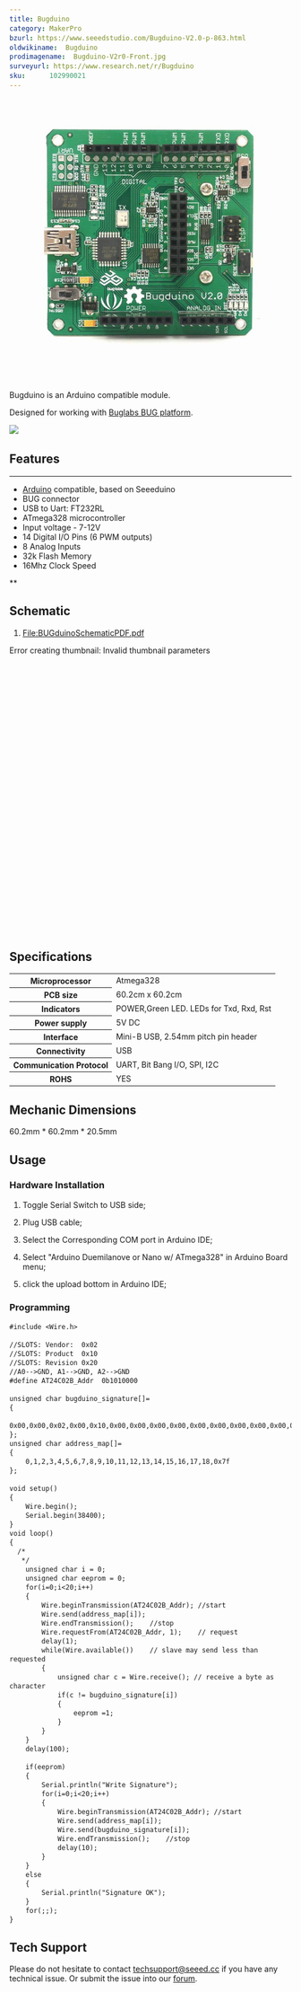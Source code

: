 ```yaml
---
title: Bugduino
category: MakerPro
bzurl: https://www.seeedstudio.com/Bugduino-V2.0-p-863.html
oldwikiname:  Bugduino
prodimagename:  Bugduino-V2r0-Front.jpg
surveyurl: https://www.research.net/r/Bugduino
sku:      102990021
---
```

![](https://github.com/SeeedDocument/Bugduino/raw/master/img/Bugduino-V2r0-Front.jpg)

Bugduino is an Arduino compatible module.

Designed for working with [Buglabs BUG platform](http://www.buglabs.net/).

[![](https://github.com/SeeedDocument/Seeed-WiKi/raw/master/docs/images/300px-Get_One_Now_Banner-ragular.png)](https://www.seeedstudio.com/Bugduino-V2.0-p-863.html)

##   Features
---
*   [Arduino](http://arduino.cc) compatible, based on Seeeduino
*   BUG connector
*   USB to Uart: FT232RL
*   ATmega328 microcontroller
*   Input voltage - 7-12V
*   14 Digital I/O Pins (6 PWM outputs)
*   8 Analog Inputs
*   32k Flash Memory
*   16Mhz Clock Speed

**

##   Schematic

1.  [File:BUGduinoSchematicPDF.pdf](res/BUGduinoSchematicPDF.pdf "File:BUGduinoSchematicPDF.pdf")
<div class="center"><div class="floatnone"><div class="MediaTransformError" style="width: 800px; height: 513px; display:inline-block;">Error creating thumbnail: Invalid thumbnail parameters</div></div></div>

##   Specifications

<table cellpadding="1" cellspacing="1">
<tr>
<th scope="row"> Microprocessor
</th>
<td> Atmega328
</td></tr>
<tr>
<th scope="row"> PCB size
</th>
<td> 60.2cm x 60.2cm
</td></tr>
<tr>
<th scope="row"> Indicators
</th>
<td> POWER,Green LED. LEDs for Txd, Rxd, Rst
</td></tr>
<tr>
<th scope="row"> Power supply
</th>
<td> 5V DC
</td></tr>
<tr>
<th scope="row"> Interface
</th>
<td> Mini-B USB, 2.54mm pitch pin header
</td></tr>
<tr>
<th scope="row"> Connectivity
</th>
<td> USB
</td></tr>
<tr>
<th scope="row"> Communication Protocol
</th>
<td> UART, Bit Bang I/O, SPI, I2C
</td></tr>
<tr>
<th scope="row"> ROHS
</th>
<td> YES
</td></tr></table>


##   Mechanic Dimensions

60.2mm * 60.2mm * 20.5mm

##   Usage

###   Hardware Installation

1.  Toggle Serial Switch to USB side;

2.  Plug USB cable;

3.  Select the Corresponding COM port in Arduino IDE;

4.  Select "Arduino Duemilanove or Nano w/ ATmega328" in Arduino Board menu;

5.  click the upload bottom in Arduino IDE;

###   Programming
```
#include <Wire.h>

//SLOTS: Vendor:  0x02
//SLOTS: Product  0x10
//SLOTS: Revision 0x20
//A0-->GND, A1-->GND, A2-->GND
#define AT24C02B_Addr  0b1010000

unsigned char bugduino_signature[]=
{
    0x00,0x00,0x02,0x00,0x10,0x00,0x00,0x00,0x00,0x00,0x00,0x00,0x00,0x00,0x0b,0x16,0x00,0x00,0x00,0x0f
};
unsigned char address_map[]=
{
    0,1,2,3,4,5,6,7,8,9,10,11,12,13,14,15,16,17,18,0x7f
};

void setup()
{
    Wire.begin();
    Serial.begin(38400);
}
void loop()
{
  /*
   */
    unsigned char i = 0;
    unsigned char eeprom = 0;
    for(i=0;i<20;i++)
    {
        Wire.beginTransmission(AT24C02B_Addr); //start
        Wire.send(address_map[i]);
        Wire.endTransmission();    //stop
        Wire.requestFrom(AT24C02B_Addr, 1);    // request
        delay(1);
        while(Wire.available())    // slave may send less than requested
        {
            unsigned char c = Wire.receive(); // receive a byte as character
            if(c != bugduino_signature[i])
            {
                eeprom =1;
            }
        }
    }
    delay(100);

    if(eeprom)
    {
        Serial.println("Write Signature");
        for(i=0;i<20;i++)
        {
            Wire.beginTransmission(AT24C02B_Addr); //start
            Wire.send(address_map[i]);
            Wire.send(bugduino_signature[i]);
            Wire.endTransmission();    //stop
            delay(10);
        }
    }
    else
    {
        Serial.println("Signature OK");
    }
    for(;;);
}
```

## Tech Support
Please do not hesitate to contact [techsupport@seeed.cc](techsupport@seeed.cc) if you have any technical issue. Or submit the issue into our [forum](http://forum.seeedstudio.com/). 
